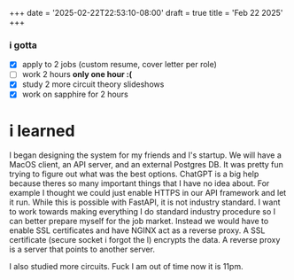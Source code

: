 +++
date = '2025-02-22T22:53:10-08:00'
draft = true
title = 'Feb 22 2025'
+++
### i gotta

 - [x] apply to 2 jobs (custom resume, cover letter per role)
 - [ ] work 2 hours **only one hour :(**
 - [x]  study 2 more circuit theory slideshows
 - [x] work on sapphire for 2 hours

# i learned
I began designing the system for my friends and I's startup. We will have a MacOS client, an API server, and an external Postgres DB. 
It was pretty fun trying to figure out what was the best options. ChatGPT is a big help because theres so many important things
that I have no idea about. For example I thought we could just enable HTTPS in our API framework and let it run. While this is possible 
with FastAPI, it is not industry standard. I want to work towards making everything I do standard industry procedure so I can better 
prepare myself for the job market. Instead we would have to enable SSL certificates and have NGINX act as a reverse proxy. A SSL 
certificate (secure socket i forgot the l) encrypts the data. A reverse proxy is a server that points to another server. 

I also studied more circuits. Fuck I am out of time now it is 11pm.

